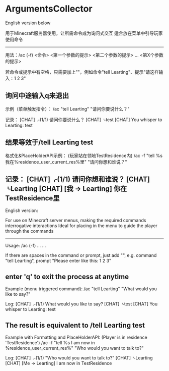 # ArgumentsCollector
English version below

用于Minecraft服务器使用，让所需命令成为询问式交互
适合放在菜单中引导玩家使用命令

-----------------------------------
用法：/ac (-f) <命令> <第一个参数的提示> <第二个参数的提示> ... <第X个参数的提示>

若命令或提示中有空格，只需要加上""，例如命令"tell Learting"、提示"请这样输入：1 2 3"

询问中途输入q来退出
-----------------------------------
示例（菜单触发指令）：
/ac "tell Learting" "请问你要说什么？"

记录：
[CHAT] ⌌(1/1) 请问你要说什么？
[CHAT] ⌎test
[CHAT] You whisper to Learting: test

结果等效于/tell Learting test
-----------------------------------
格式化&PlaceHolderAPI示例：
(玩家站在领地TestResidence内)
/ac -f "tell %s 我在%residence_user_current_res%里" "请问你想和谁说？" 

记录：
[CHAT] ⌌(1/1) 请问你想和谁说？
[CHAT] ⌎Learting
[CHAT] [我 -> Learting] 你在TestResidence里
-----------------------------------



English version:

For use on Minecraft server menus, making the required commands interrogative interactions
Ideal for placing in the menu to guide the player through the commands

-----------------------------------
Usage: /ac (-f) <command> <prompt for the first argument> <prompt for the second argument> ... <prompt for xth argument> ...

If there are spaces in the command or prompt, just add "", e.g. command "tell Learting", prompt "Please enter like this: 1 2 3"

enter 'q' to exit the process at anytime
-----------------------------------
Example (menu triggered command):
/ac "tell Learting" "What would you like to say?"

Log:
[CHAT] ⌌(1/1) What would you like to say?
[CHAT] ⌎test
[CHAT] You whisper to Learting: test

The result is equivalent to /tell Learting test
-----------------------------------
Example with Formatting and PlaceHolderAPI:
(Player is in residence 'TestResidence')
/ac -f "tell %s I am now in %residence_user_current_res%" "Who would you want to talk to?"

Log:
[CHAT] ⌌(1/1) "Who would you want to talk to?"
[CHAT] ⌎Learting
[CHAT] [Me -> Learting] I am now in TestResidence
